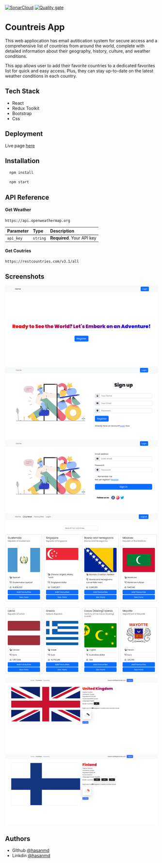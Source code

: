 [![SonarCloud](https://sonarcloud.io/images/project_badges/sonarcloud-orange.svg)](https://sonarcloud.io/summary/new_code?id=hasanmd91_countries_app_redux_bootstrap)
[![Quality gate](https://sonarcloud.io/api/project_badges/quality_gate?project=hasanmd91_countries_app_redux_bootstrap)](https://sonarcloud.io/summary/new_code?id=hasanmd91_countries_app_redux_bootstrap)

# Countreis App

This web appliocation has email autitication system
for secure access and a comprehensive list of countries from around the world, complete with detailed information about their geography, history, culture, and weather conditions.

This app allows user to add their favorite countries to a dedicated favorites list for quick and easy access. Plus, they can stay up-to-date on the latest weather conditions in each country.

## Tech Stack

- React
- Redux Toolkit
- Bootstrap
- Css

## Deployment

Live page [here](https://explorecountriesaroundtheglobe.netlify.app/)

## Installation

```bash
  npm install

```

```bash
  npm start

```

## API Reference

#### Get Weather

```http
https://api.openweathermap.org
```

| Parameter | Type     | Description                |
| :-------- | :------- | :------------------------- |
| `api_key` | `string` | **Required**. Your API key |

#### Get Coutries

```http
https://restcountries.com/v3.1/all
```

## Screenshots

<img src="assets/1.png" alt="country_app"/>
<img src="assets/2.png" alt="country_app"/>
<img src="assets/3.png" alt="country_app"/>
<img src="assets/4.png" alt="country_app"/>
<img src="assets/6.png" alt="country_app"/>
<img src="assets/7.png" alt="country_app"/>

## Authors

- GIthub [@hasanmd](https://github.com/hasanmd91)
- Linkdin [@hasanmd](https://www.linkedin.com/in/hasanmd91/)
